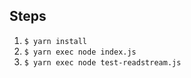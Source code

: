 Steps
---
1. `$ yarn install`
2. `$ yarn exec node index.js`
3. `$ yarn exec node test-readstream.js`
